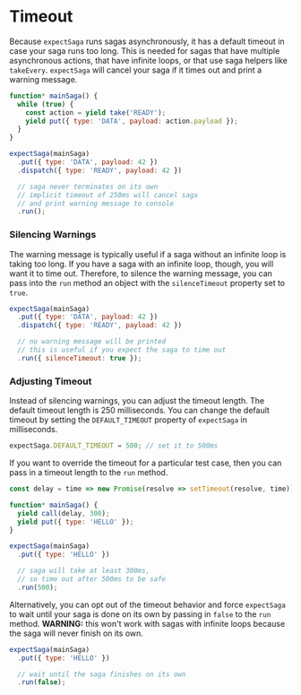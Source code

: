 # Timeout

Because `expectSaga` runs sagas asynchronously, it has a default timeout in case
your saga runs too long. This is needed for sagas that have multiple
asynchronous actions, that have infinite loops, or that use saga helpers like
`takeEvery`. `expectSaga` will cancel your saga if it times out and print a
warning message.

```js
function* mainSaga() {
  while (true) {
    const action = yield take('READY');
    yield put({ type: 'DATA', payload: action.payload });
  }
}

expectSaga(mainSaga)
  .put({ type: 'DATA', payload: 42 })
  .dispatch({ type: 'READY', payload: 42 })

  // saga never terminates on its own
  // implicit timeout of 250ms will cancel saga
  // and print warning message to console
  .run();
```

### Silencing Warnings

The warning message is typically useful if a saga without an infinite loop is
taking too long. If you have a saga with an infinite loop, though, you will want
it to time out. Therefore, to silence the warning message, you can pass into the
`run` method an object with the `silenceTimeout` property set to `true`.

```js
expectSaga(mainSaga)
  .put({ type: 'DATA', payload: 42 })
  .dispatch({ type: 'READY', payload: 42 })

  // no warning message will be printed
  // this is useful if you expect the saga to time out
  .run({ silenceTimeout: true });
```

### Adjusting Timeout

Instead of silencing warnings, you can adjust the timeout length. The default
timeout length is 250 milliseconds. You can change the default timeout by
setting the `DEFAULT_TIMEOUT` property of `expectSaga` in milliseconds.

```js
expectSaga.DEFAULT_TIMEOUT = 500; // set it to 500ms
```

If you want to override the timeout for a particular test case, then you can
pass in a timeout length to the `run` method.

```js
const delay = time => new Promise(resolve => setTimeout(resolve, time));

function* mainSaga() {
  yield call(delay, 300);
  yield put({ type: 'HELLO' });
}

expectSaga(mainSaga)
  .put({ type: 'HELLO' })

  // saga will take at least 300ms,
  // so time out after 500ms to be safe
  .run(500);
```

Alternatively, you can opt out of the timeout behavior and force `expectSaga` to
wait until your saga is done on its own by passing in `false` to the `run`
method. **WARNING:** this won't work with sagas with infinite loops because the
saga will never finish on its own.

```js
expectSaga(mainSaga)
  .put({ type: 'HELLO' })

  // wait until the saga finishes on its own
  .run(false);
```

